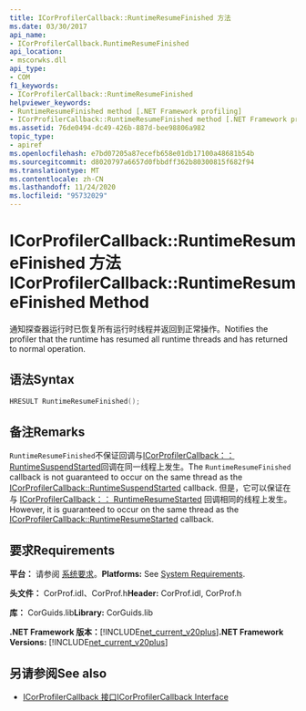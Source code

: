 ```yaml
---
title: ICorProfilerCallback::RuntimeResumeFinished 方法
ms.date: 03/30/2017
api_name:
- ICorProfilerCallback.RuntimeResumeFinished
api_location:
- mscorwks.dll
api_type:
- COM
f1_keywords:
- ICorProfilerCallback::RuntimeResumeFinished
helpviewer_keywords:
- RuntimeResumeFinished method [.NET Framework profiling]
- ICorProfilerCallback::RuntimeResumeFinished method [.NET Framework profiling]
ms.assetid: 76de0494-dc49-426b-887d-bee98806a982
topic_type:
- apiref
ms.openlocfilehash: e7bd07205a87ecefb658e01db17100a48681b54b
ms.sourcegitcommit: d8020797a6657d0fbbdff362b80300815f682f94
ms.translationtype: MT
ms.contentlocale: zh-CN
ms.lasthandoff: 11/24/2020
ms.locfileid: "95732029"
---
```

# <a name="icorprofilercallbackruntimeresumefinished-method"></a><span data-ttu-id="003f4-102">ICorProfilerCallback::RuntimeResumeFinished 方法</span><span class="sxs-lookup"><span data-stu-id="003f4-102">ICorProfilerCallback::RuntimeResumeFinished Method</span></span>

<span data-ttu-id="003f4-103">通知探查器运行时已恢复所有运行时线程并返回到正常操作。</span><span class="sxs-lookup"><span data-stu-id="003f4-103">Notifies the profiler that the runtime has resumed all runtime threads and has returned to normal operation.</span></span>  
  
## <a name="syntax"></a><span data-ttu-id="003f4-104">语法</span><span class="sxs-lookup"><span data-stu-id="003f4-104">Syntax</span></span>  
  
```cpp  
HRESULT RuntimeResumeFinished();  
```  
  
## <a name="remarks"></a><span data-ttu-id="003f4-105">备注</span><span class="sxs-lookup"><span data-stu-id="003f4-105">Remarks</span></span>  

 <span data-ttu-id="003f4-106">`RuntimeResumeFinished`不保证回调与[ICorProfilerCallback：： RuntimeSuspendStarted](icorprofilercallback-runtimesuspendstarted-method.md)回调在同一线程上发生。</span><span class="sxs-lookup"><span data-stu-id="003f4-106">The `RuntimeResumeFinished` callback is not guaranteed to occur on the same thread as the [ICorProfilerCallback::RuntimeSuspendStarted](icorprofilercallback-runtimesuspendstarted-method.md) callback.</span></span> <span data-ttu-id="003f4-107">但是，它可以保证在与 [ICorProfilerCallback：： RuntimeResumeStarted](icorprofilercallback-runtimeresumestarted-method.md) 回调相同的线程上发生。</span><span class="sxs-lookup"><span data-stu-id="003f4-107">However, it is guaranteed to occur on the same thread as the [ICorProfilerCallback::RuntimeResumeStarted](icorprofilercallback-runtimeresumestarted-method.md) callback.</span></span>  
  
## <a name="requirements"></a><span data-ttu-id="003f4-108">要求</span><span class="sxs-lookup"><span data-stu-id="003f4-108">Requirements</span></span>  

 <span data-ttu-id="003f4-109">**平台：** 请参阅 [系统要求](../../get-started/system-requirements.md)。</span><span class="sxs-lookup"><span data-stu-id="003f4-109">**Platforms:** See [System Requirements](../../get-started/system-requirements.md).</span></span>  
  
 <span data-ttu-id="003f4-110">**头文件：** CorProf.idl、CorProf.h</span><span class="sxs-lookup"><span data-stu-id="003f4-110">**Header:** CorProf.idl, CorProf.h</span></span>  
  
 <span data-ttu-id="003f4-111">**库：** CorGuids.lib</span><span class="sxs-lookup"><span data-stu-id="003f4-111">**Library:** CorGuids.lib</span></span>  
  
 <span data-ttu-id="003f4-112">**.NET Framework 版本：**[!INCLUDE[net_current_v20plus](../../../../includes/net-current-v20plus-md.md)]</span><span class="sxs-lookup"><span data-stu-id="003f4-112">**.NET Framework Versions:** [!INCLUDE[net_current_v20plus](../../../../includes/net-current-v20plus-md.md)]</span></span>  
  
## <a name="see-also"></a><span data-ttu-id="003f4-113">另请参阅</span><span class="sxs-lookup"><span data-stu-id="003f4-113">See also</span></span>

- [<span data-ttu-id="003f4-114">ICorProfilerCallback 接口</span><span class="sxs-lookup"><span data-stu-id="003f4-114">ICorProfilerCallback Interface</span></span>](icorprofilercallback-interface.md)
